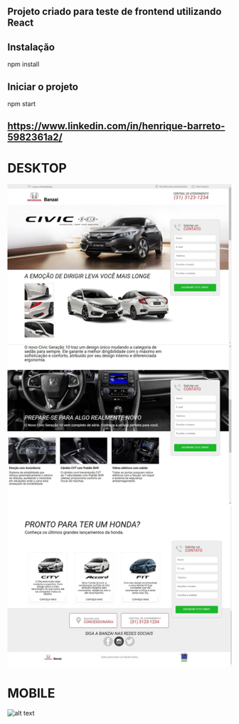 ## Projeto criado para teste de frontend utilizando React

## Instalação
npm install

## Iniciar o projeto
npm start


## https://www.linkedin.com/in/henrique-barreto-5982361a2/

# DESKTOP
![alt text](https://github.com/HenriqueBarretoDev/projeto-honda/blob/master/desktop1.jpg)
![alt text](https://github.com/HenriqueBarretoDev/projeto-honda/blob/master/desktop2.jpg)
![alt text](https://github.com/HenriqueBarretoDev/projeto-honda/blob/master/desktop3.jpg)

# MOBILE
![alt text](https://github.com/HenriqueBarretoDev/projeto-honda/blob/master/mobile.png)

